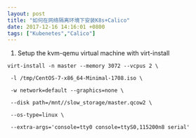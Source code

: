 ```yaml
---
layout: post
title: "如何在网络隔离环境下安装K8s+Calico"
date: 2017-12-16 14:16:01 +0800
tags: ["Kubenetes","Calico"]
---
```


1. Setup the kvm-qemu virtual machine with virt-install
 
 ```
 virt-install -n master --memory 3072 --vcpus 2 \
 
  -l /tmp/CentOS-7-x86_64-Minimal-1708.iso \
  
  -w network=default --graphics=none \
  
  --disk path=/mnt//slow_storage/master.qcow2 \
  
  --os-type=linux \
  
  --extra-args='console=tty0 console=ttyS0,115200n8 serial'
  ```
  
